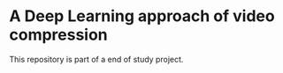 # A Deep Learning approach of video compression
This repository is part of a end of study project. 
